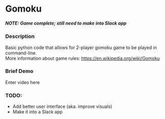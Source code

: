 # Gomoku

##### NOTE: Game complete; still need to make into Slack app

### Description
Basic python code that allows for 2-player gomoku game to be played in command-line. <br>
More information about game rules: https://en.wikipedia.org/wiki/Gomoku

### Brief Demo
Enter video here

### TODO:
- Add better user interface (aka. improve visuals)
- Make it into a Slack app

